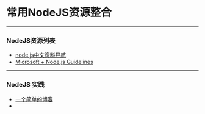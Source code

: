 # 常用NodeJS资源整合
***
### NodeJS资源列表
* [node.js中文资料导航](https://github.com/youyudehexie/node123?hmsr=toutiao.io&utm_medium=toutiao.io&utm_source=toutiao.io)
* [Microsoft + Node.js Guidelines](https://github.com/Microsoft/nodejs-guidelines?hmsr=toutiao.io&utm_medium=toutiao.io&utm_source=toutiao.io)
***
### NodeJS 实践
* [一个简单的博客](https://github.com/nswbmw/N-blog/wiki/%E7%AC%AC1%E7%AB%A0--%E4%B8%80%E4%B8%AA%E7%AE%80%E5%8D%95%E7%9A%84%E5%8D%9A%E5%AE%A2)
* 